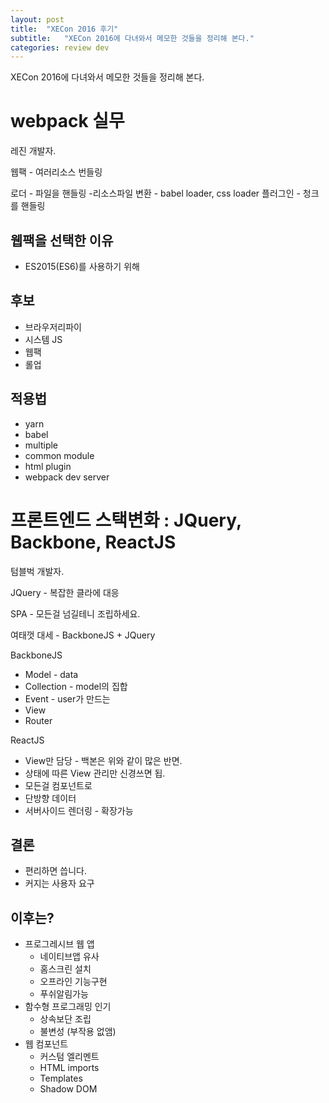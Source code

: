 ```yaml
---
layout: post
title:  "XECon 2016 후기"
subtitle:   "XECon 2016에 다녀와서 메모한 것들을 정리해 본다."
categories: review dev
---
```


XECon 2016에 다녀와서 메모한 것들을 정리해 본다.


 # webpack 실무

 레진 개발자.

 웹팩 - 여러리소스 번들링

 로더 - 파일을 핸들링 -리소스파일 변환 - babel loader, css loader
 플러그인 - 청크를 핸들링

 ## 웹팩을 선택한 이유

 * ES2015(ES6)를 사용하기 위해

 ## 후보
 * 브라우저리파이
 * 시스템 JS
 * 웹팩
 * 롤업

## 적용법

* yarn
* babel 
* multiple
* common module
* html plugin
* webpack dev server

# 프론트엔드 스택변화 : JQuery, Backbone, ReactJS
텀블벅 개발자.

JQuery - 복잡한 클라에 대응

SPA - 모든걸 넘길테니 조립하세요.

여태껏 대세 - BackboneJS + JQuery

BackboneJS 
* Model - data 
* Collection - model의 집합
* Event - user가 만드는
* View
* Router


ReactJS
* View만 담당 - 백본은 위와 같이 많은 반면.
* 상태에 따른 View 관리만 신경쓰면 됩.
* 모든걸 컴포넌트로
* 단방향 데이터
* 서버사이드 렌더링 - 확장가능

## 결론

* 편리하면 씁니다.
* 커지는 사용자 요구

## 이후는?
* 프로그레시브 웹 앱
    * 네이티브앱 유사
    * 홈스크린 설치
    * 오프라인 기능구현
    * 푸쉬알림가능
* 함수형 프로그래밍 인기
    * 상속보단 조립
    * 불변성 (부작용 없앰)
* 웹 컴포넌트
    * 커스텀 엘리멘트
    * HTML imports
    * Templates
    * Shadow DOM
